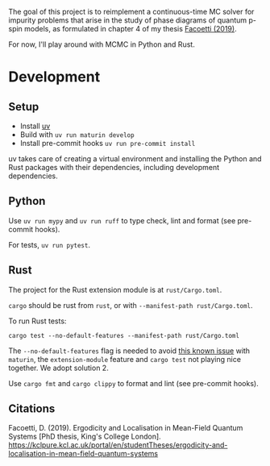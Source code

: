 The goal of this project is to reimplement a continuous-time MC solver for impurity problems that arise in the study of phase diagrams of quantum p-spin models, as formulated in chapter 4 of my thesis [Facoetti (2019)](#citations).

For now, I'll play around with MCMC in Python and Rust.

# Development
## Setup
- Install [uv](https://docs.astral.sh/uv/)
- Build with `uv run maturin develop`
- Install pre-commit hooks `uv run pre-commit install`

uv takes care of creating a virtual environment and installing the Python and Rust packages with their dependencies, including development dependencies.

## Python
Use `uv run mypy` and `uv run ruff` to type check, lint and format (see pre-commit hooks).

For tests, `uv run pytest`.

## Rust
The project for the Rust extension module is at `rust/Cargo.toml`.

`cargo` should be rust from `rust`, or with `--manifest-path rust/Cargo.toml`.

To run Rust tests:

```
cargo test --no-default-features --manifest-path rust/Cargo.toml
```

The `--no-default-features` flag is needed to avoid [this known issue](https://pyo3.rs/v0.24.0/faq.html#i-cant-run-cargo-test-or-i-cant-build-in-a-cargo-workspace-im-having-linker-issues-like-symbol-not-found-or-undefined-reference-to-_pyexc_systemerror) with `maturin`, the `extension-module` feature and `cargo test` not playing nice together. We adopt solution 2.

Use `cargo fmt` and `cargo clippy` to format and lint (see pre-commit hooks).

## Citations

Facoetti, D. (2019). Ergodicity and Localisation in Mean-Field Quantum Systems [PhD thesis, King's College London]. https://kclpure.kcl.ac.uk/portal/en/studentTheses/ergodicity-and-localisation-in-mean-field-quantum-systems
